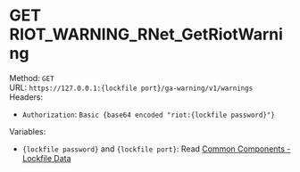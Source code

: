<!-- This file is automatically generated! Do not edit it directly! See https://github.com/techchrism/valorant-api-docs/blob/trunk/contributing.md for more information. -->

# GET RIOT_WARNING_RNet_GetRiotWarning

Method: `GET`  
URL: `https://127.0.0.1:{lockfile port}/ga-warning/v1/warnings`  
Headers:
 - `Authorization`: `Basic {base64 encoded "riot:{lockfile password}"}`

Variables:
 - `{lockfile password}` and `{lockfile port}`: Read [Common Components - Lockfile Data](../common-components.md#lockfile-data)

